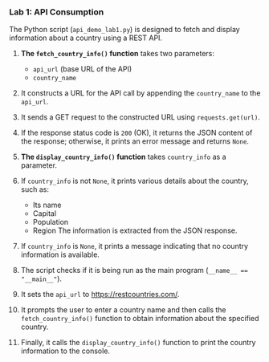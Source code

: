 ### Lab 1: API Consumption

The Python script (`api_demo_lab1.py`) is designed to fetch and display information about a country using a REST API.

1. **The `fetch_country_info()` function** takes two parameters:
   - `api_url` (base URL of the API)
   - `country_name`

2. It constructs a URL for the API call by appending the `country_name` to the `api_url`.

3. It sends a GET request to the constructed URL using `requests.get(url)`.

4. If the response status code is `200` (OK), it returns the JSON content of the response; otherwise, it prints an error message and returns `None`.

5. **The `display_country_info()` function** takes `country_info` as a parameter.

6. If `country_info` is not `None`, it prints various details about the country, such as:
   - Its name
   - Capital
   - Population
   - Region
   The information is extracted from the JSON response.

7. If `country_info` is `None`, it prints a message indicating that no country information is available.

8. The script checks if it is being run as the main program (`__name__ == "__main__"`).

9. It sets the `api_url` to https://restcountries.com/.

10. It prompts the user to enter a country name and then calls the `fetch_country_info()` function to obtain information about the specified country.

11. Finally, it calls the `display_country_info()` function to print the country information to the console.
